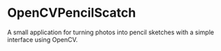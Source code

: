 # OpenCVPencilScatch
A small application for turning photos into pencil sketches
with a simple interface using OpenCV.
